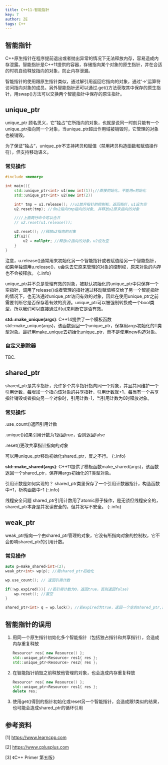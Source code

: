 ```yaml
---
title: C++11-智能指针
key: 7
author: ZE
tags: C++
---
```

<!--more-->
## 智能指针
C++原生指针在程序提前退出或者抛出异常的情况下无法释放内存，容易造成内存泄露。智能指针是C++11提供的容器，存储指向某个对象的原生指针，并在合适的时机自动释放指向的对象，防止内存泄漏。

智能指针的使用跟原生指针类似，通过解引用返回它指向的对象，通过‘->'运算符访问指向对象的成员。另外智能指针还可以通过.get()方法获取其中保存的原生指针，用swap()方法可以交换两个智能指针中保存的原生指针。
## unique_ptr
unique_ptr 顾名思义，它”独占“它所指向的对象，也就是说同一时刻只能有一个unique_ptr指向同一个对象，当unique_ptr超出作用域被销毁时，它管理的对象也被销毁。

为了保证”独占“，unique_ptr不支持拷贝和赋值（禁用拷贝构造函数和赋值操作符），但支持移动语义。

### 常见操作
```cpp
#include <memory>

int main(){
    std::unique_ptr<int> u1(new int(1));//直接初始化，不能用=初始化
    std::unique_ptr<int> u2(new int(2))

    int* tmp = u1.release(); //u1放弃指针的控制权，返回指针，u1设为空
    u2.reset(tmp); //令u2指向tmp指向的对象, 并释放u2原来指向的对象

    ////上面两行命令可以合并
    // u2.reset(u1.release());

    u2.reset(); //释放u2指向的对象
    if(u2){
        u2 = nullptr; //释放u2指向的对象，u2设为空
    }
}
```
注意，u.release()通常用来初始化另一个智能指针或者赋值给另一个智能指针，如果单独调用u.release()，u会失去它原来管理的对象的控制权，原来对象的内存也不会被释放。
{:.info}

unique_ptr并不总是管理有效的对象，被默认初始化的unique_ptr中只保存一个空指针，调用了release()或者管理的指针通过移动赋值移交给了另一个智能指针的情况下，也无法通过unique_ptr访问有效的对象，因此在使用unique_ptr之前需要判断它是否保存着有效的资源。unique_ptr可以被强制转换成一个bool类型，所以我们可以直接通过if(u)来判断它是否有效。

**std::make_unique<T>(args)**:
C++14提供了一个模板函数std::make_unique<T>(args)，该函数返回一个unique_ptr，保存用args初始化的T类型对象。最好用make_unique去初始化unique_ptr，而不是使用new构造对象。

### 自定义删除器
TBC.

## shared_ptr
shared_ptr是共享指针，允许多个共享指针指向同一个对象，并且共同维护一个引用计数，每增加一个指向该对象的共享指针，引用计数就+1，每当有一个共享指针销毁或者指向另一个对象时，引用计数-1，当引用计数为0时释放对象。

### 常见操作
.use_count()返回引用计数

.unique()如果引用计数为1返回true，否则返回false

.reset()更改共享指针指向的对象

可以用unique_ptr移动初始化shared_ptr，反之不行。
{:.info}

**std::make_shared<T>(args)**: C++11提供了模板函数make_shared<T>(args)，该函数返回一个shared_ptr，保存用args初始化的T类型对象。

引用计数是如何实现的？
shared_ptr类里保存了一个引用计数器指针，构造函数中+1，析构函数中-1
{:.info}

线程安全问题
shared_ptr引用计数用了atomic原子操作，是无锁但线程安全的，shared_ptr本身是并发读安全的，但并发写不安全。
{:.info}

## weak_ptr
weak_ptr指向一个由shared_ptr管理的对象，它没有所指向对象的控制权，它不会影响shared_ptr的引用计数。

### 常见操作
```cpp
auto p=make_shared<int>(2);
weak_ptr<int> wp(p); //用shared_ptr初始化

wp.use_count(); // 返回引用计数

if(!wp.expired()){ //若引用计数为0，返回true，否则返回false)
    wp.reset(); //置空
}

shared_ptr<int> q = wp.lock(); //若expired为true，返回一个空的shared_ptr,否则返回一个绑定在同一个对象上的shared_ptr
```

## 智能指针的误用
1. 用同一个原生指针初始化多个智能指针（包括独占指针和共享指针），会造成内存重复释放
    ```cpp
    Resource* res{ new Resource() };
    std::unique_ptr<Resource> res1{ res };
    std::unique_ptr<Resource> res2{ res };
    ```
2. 在智能指针销毁之前释放他管理的对象，也会造成内存重复释放
   ```cpp
   Resource* res{ new Resource() };
   std::unique_ptr<Resource> res1{ res };
   delete res;
   ```
3. 使用get()得到的指针初始化或reset另一个智能指针，会造成跟1类似的结果，也可能会造成shared_ptr的循环引用
   
## 参考资料
[1] https://www.learncpp.com

[2] https://www.cplusplus.com

[3] 《C++ Primer 第五版》